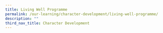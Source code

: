 ```yaml
---
title: Living Well Programme
permalink: /our-learning/character-development/living-well-programme/
description: ""
third_nav_title: Character Development
---
```

